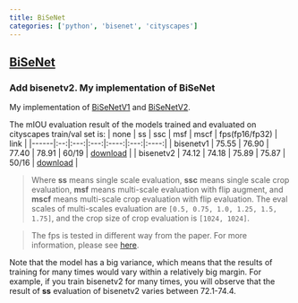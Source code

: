 ```yaml
---
title: BiSeNet
categories: ['python', 'bisenet', 'cityscapes']
---
```

## [BiSeNet](https://github.com/CoinCheung/BiSeNet)

### Add bisenetv2.  My implementation of BiSeNet


My implementation of [BiSeNetV1](https://arxiv.org/abs/1808.00897) and [BiSeNetV2](https://arxiv.org/abs/1808.00897).


The mIOU evaluation result of the models trained and evaluated on cityscapes train/val set is:
| none | ss | ssc | msf | mscf | fps(fp16/fp32) | link |
|------|:--:|:---:|:---:|:----:|:---:|:----:|
| bisenetv1 | 75.55 | 76.90 | 77.40 | 78.91 | 60/19 | [download](https://drive.google.com/file/d/140MBBAt49N1z1wsKueoFA6HB_QuYud8i/view?usp=sharing) |
| bisenetv2 | 74.12 | 74.18 | 75.89 | 75.87 | 50/16 | [download](https://drive.google.com/file/d/1qq38u9JT4pp1ubecGLTCHHtqwntH0FCY/view?usp=sharing) |

> Where **ss** means single scale evaluation, **ssc** means single scale crop evaluation, **msf** means multi-scale evaluation with flip augment, and **mscf** means multi-scale crop evaluation with flip evaluation. The eval scales of multi-scales evaluation are `[0.5, 0.75, 1.0, 1.25, 1.5, 1.75]`, and the crop size of crop evaluation is `[1024, 1024]`.

> The fps is tested in different way from the paper. For more information, please see [here](./tensorrt).

Note that the model has a big variance, which means that the results of training for many times would vary within a relatively big margin. For example, if you train bisenetv2 for many times, you will observe that the result of **ss** evaluation of bisenetv2 varies between 72.1-74.4. 

